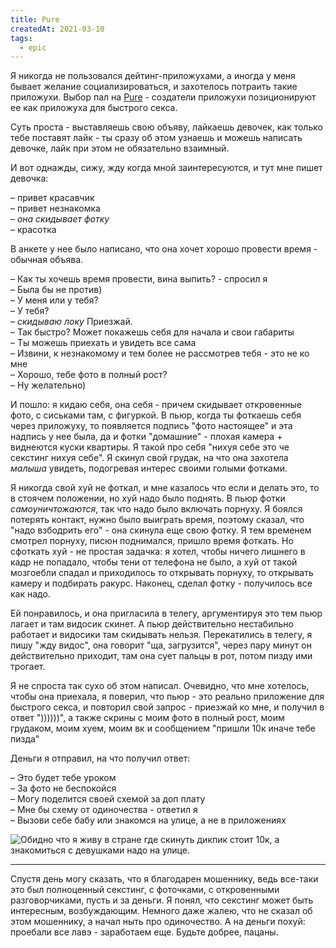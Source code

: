 ```yaml
---
title: Pure
createdAt: 2021-03-10
tags:
  - epic
---
```


Я никогда не пользовался дейтинг-приложухами, а иногда у меня бывает желание социализироваться, и захотелось
потраить такие приложухи. Выбор пал на <a href="https://pure.app">Pure</a> - создатели приложухи позиционируют
ее как приложуха для
быстрого секса.

Суть проста - выставляешь свою объяву, лайкаешь девочек, как только тебе поставят лайк - ты сразу об этом узнаешь
и можешь написать девочке, лайк при этом не обязательно взаимный.

И вот однажды, сижу, жду когда мной заинтересуются, и тут мне пишет девочка:

– привет красавчик<br/><!--more-->
– привет незнакомка<br/>
– *она скидывает фотку*<br/>
– красотка<br/>

В анкете у нее было написано, что она хочет хорошо провести время - обычная объява.


– Как ты хочешь время провести, вина выпить? - спросил я<br/>
– Была бы не против)<br/>
– У меня или у тебя?<br/>
– У тебя?<br/>
– *скидываю локу* Приезжай.<br/>
– Так быстро? Может покажешь себя для начала и свои габариты<br/>
– Ты можешь приехать и увидеть все сама<br/>
– Извини, к незнакомому и тем более не рассмотрев тебя - это не ко мне<br/>
– Хорошо, тебе фото в полный рост?<br/>
– Ну желательно)<br/>

И пошло: я кидаю себя, она себя - причем скидывает откровенные фото, с сиськами там, с фигуркой. В пьюр, когда ты
фоткаешь себя через приложуху, то появляется подпись "фото настоящее" и эта надпись у нее была, да и фотки
"домашние" - плохая камера + виднеются куски квартиры. Я такой про себя "нихуя себе это че секстинг нихуя себе". Я
скинул свой грудак, на что она захотела <i>малыша</i> увидеть, подогревая интерес своими голыми фотками.

Я никогда свой хуй не фоткал, и мне казалось что если и делать это, то в стоячем положении, но хуй надо было
поднять. В пьюр фотки <i>самоуничтожаются</i>, так что надо было включать порнуху. Я боялся потерять контакт,
нужно было
выиграть
время, поэтому сказал, что "надо взбодрить его" - она скинула еще свою фотку. Я тем временем смотрел порнуху,
писюн
поднимался, пришло время фоткать. Но сфоткать хуй - не простая задачка: я хотел, чтобы ничего лишнего в кадр не
попадало, чтобы тени от телефона не было, а хуй от такой мозгоебли спадал и приходилось то открывать порнуху, то
открывать камеру и подбирать ракурс. Наконец, сделал фотку - получилось все как надо.

Ей понравилось, и она пригласила в телегу, аргументируя это тем пьюр лагает и там видосик скинет. А пьюр
действительно нестабильно работает и видосики там скидывать нельзя.
Перекатились в телегу, я пишу "жду видос", она говорит "ща, загрузится", через пару минут он действительно
приходит,
там она сует пальцы в рот, потом пизду ими трогает.

Я не спроста так сухо об этом написал. Очевидно, что мне хотелось, чтобы она приехала, я поверил, что пьюр - это
реально приложение для быстрого секса, и повторил свой запрос - приезжай ко мне, и получил в ответ "))))))", а
также
скрины с моим фото в полный рост, моим грудаком, моим хуем, моим вк и сообщением "пришли 10к иначе тебе пизда"

Деньги я отправил, на что получил ответ:

– Это будет тебе уроком<br/>
– За фото не беспокойся<br/>
– Могу поделится своей схемой за доп плату<br/>
– Мне бы схему от одиночества - ответил я<br/>
– Вызови себе бабу или знакомся на улице, а не в приложениях<br/>

<img src="/images/cool-story/pure/obidno.png" class="inline" alt="Обидно что я живу в стране" /> где скинуть дикпик стоит 10к, а знакомиться с девушками надо на
улице.


---

Спустя день могу сказать, что я благодарен мошеннику, ведь все-таки это был полноценный секстинг, с фоточками, с
откровенными разговорчиками, пусть и за деньги. Я понял, что
секстинг может быть интересным, возбуждающим. Немного даже жалею, что не сказал об этом мошеннику, а начал
ныть про одиночество. А на деньги похуй: проебали все лавэ - заработаем еще. Будьте добрее, пацаны.
